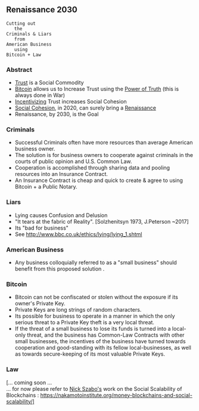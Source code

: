 Renaissance 2030
----------------
```
Cutting out
   the
Criminals & Liars
   from
American Business
   using
Bitcoin + Law
```


### Abstract
- [Trust](https://en.wikipedia.org/wiki/Trust_(social_science)) is a Social Commodity
- [Bitcoin](https://bitcoin.org/bitcoin.pdf) allows us to Increase Trust using the [Power of Truth](https://medium.com/@erikcason/crypto-truth-and-power-a3e08a51c77) (this is always done in War)
- [Incentivizing](https://en.wikipedia.org/wiki/Incentive) Trust increases Social Cohesion
- [Social Cohesion](https://en.wikipedia.org/wiki/Group_cohesiveness), in 2020, can surely bring a [Renaissance](https://en.wikipedia.org/wiki/Renaissance)
- Renaissance, by 2030, is the Goal


### Criminals
- Successful Criminals often have more resources than average American business owner.    
- The solution is for business owners to cooperate against criminals in the courts of public opinion and U.S. Common Law.    
- Cooperation is accomplished through sharing data and pooling resources into an Insurance Contract.    
- An Insurance Contract is cheap and quick to create & agree to using Bitcoin + a Public Notary.    


### Liars
- Lying causes Confusion and Delusion
- "It tears at the fabric of Reality". [Solzhenitsyn 1973, J.Peterson ~2017]
- Its "bad for business"
- See http://www.bbc.co.uk/ethics/lying/lying_1.shtml

### American Business
- Any business colloquially referred to as a "small business" should benefit from this proposed solution .

### Bitcoin
- Bitcoin can not be confiscated or stolen without the exposure if its owner's Private Key.    
- Private Keys are long strings of random characters.    
- Its possible for business to operate in a manner in which the only serious threat to a Private Key theft is a very local threat.    
- If the threat of a small business to lose its funds is turned into a local-only threat, and the business has Common-Law Contracts with other small businesses, the incentives of the business have turned towards cooperation and good-standing with its fellow local-businesses, as well as towards secure-keeping of its most valuable Private Keys.

### Law
[... coming soon ...    
... for now please refer to [Nick Szabo's](https://unenumerated.blogspot.com/) work on the Social Scalability of Blockchains : https://nakamotoinstitute.org/money-blockchains-and-social-scalability/]    
